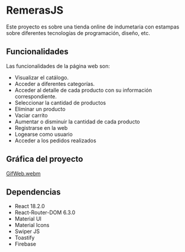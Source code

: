 # RemerasJS

Este proyecto es sobre una tienda online de indumetaria con estampas sobre diferentes tecnologías de programación, diseño, etc.

## Funcionalidades

Las funcionalidades de la página web son:

- Visualizar el catálogo.
- Acceder a diferentes categorías.
- Acceder al detalle de cada producto con su información correspondiente.
- Seleccionar la cantidad de productos 
- Eliminar un producto
- Vaciar carrito
- Aumentar o disminuir la cantidad de cada producto
- Registrarse en la web
- Logearse como usuario
- Acceder a los pedidos realizados


## Gráfica del proyecto


[GifWeb.webm](https://user-images.githubusercontent.com/104319378/188685605-bb56a45e-946f-468b-b0f4-b7fd994a8a6b.webm)


## Dependencias

- React 18.2.0
- React-Router-DOM 6.3.0
- Material UI
- Material Icons
- Swiper JS
- Toastify
- Firebase

